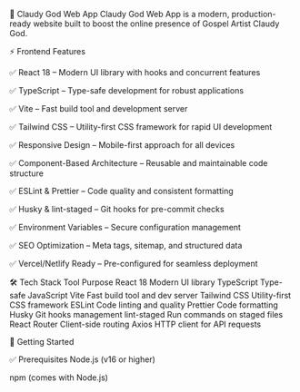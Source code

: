 
🎵 Claudy God Web App
Claudy God Web App is a modern, production-ready website built to boost the online presence of Gospel Artist Claudy God.

⚡ Frontend Features

✅ React 18 – Modern UI library with hooks and concurrent features

✅ TypeScript – Type-safe development for robust applications

✅ Vite – Fast build tool and development server

✅ Tailwind CSS – Utility-first CSS framework for rapid UI development

✅ Responsive Design – Mobile-first approach for all devices

✅ Component-Based Architecture – Reusable and maintainable code structure

✅ ESLint & Prettier – Code quality and consistent formatting

✅ Husky & lint-staged – Git hooks for pre-commit checks

✅ Environment Variables – Secure configuration management

✅ SEO Optimization – Meta tags, sitemap, and structured data

✅ Vercel/Netlify Ready – Pre-configured for seamless deployment

🛠️ Tech Stack
Tool	Purpose
React 18	Modern UI library
TypeScript	Type-safe JavaScript
Vite	Fast build tool and dev server
Tailwind CSS	Utility-first CSS framework
ESLint	Code linting and quality
Prettier	Code formatting
Husky	Git hooks management
lint-staged	Run commands on staged files
React Router	Client-side routing
Axios	HTTP client for API requests

🚀 Getting Started

✅ Prerequisites
Node.js (v16 or higher)

npm (comes with Node.js)
